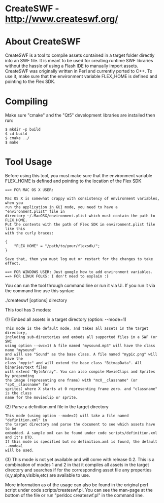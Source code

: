 CreateSWF - http://www.createswf.org/
======================================================

About CreateSWF
======================================================

CreateSWF is a tool to compile assets contained in a target folder directly
into an SWF file. It is meant to be used for creating runtime SWF libraries
without the hassle of using a Flash IDE to manually import assets. CreateSWF
was originally written in Perl and currently ported to C++. To use it, make
sure that the environment variable FLEX_HOME is defined and pointing to the
Flex SDK.

Compiling
======================================================

Make sure "cmake" and the "Qt5" development libraries are installed then run:

    $ mkdir -p build
    $ cd build
    $ cmake ../
    $ make

Tool Usage
======================================================

Before using this tool, you must make sure that the environment variable
FLEX_HOME is defined and pointing to the location of the Flex SDK

	==> FOR MAC OS X USER:

	Mac OS X is somewhat crappy with consistency of environment variables, when you
	run the application in GUI mode, you need to have a "environment.plist" file in
	directory ~/.MacOSX/environment.plist which must contain the path to FLEX_HOME.
	Put the contents with the path of Flex SDK in environment.plist file like this
	with the curly braces:

	{
		"FLEX_HOME" = "/path/to/your/flexsdk/";
	}
	
	Save that, then you must log out or restart for the changes to take effect.

	==> FOR WINDOWS USER: Just google how to add environment variables.
	==> FOR LINUX FOLKS: I don't need to explain :)

You can run the tool through command line or run it via UI.
If you run it via the command line use this syntax:

./createswf [options] directory

This tool has 3 modes:

(1)	Embed all assets in a target directory (option: --mode=1)

	This mode is the default mode, and takes all assets in the target directory,
	including sub-directories and embeds all supported files in a SWF (or SWC
	using option --swc=1) A file named "mysound.mp3" will have the class name "mysound"
	and will use "Sound" as the base class. A file named "mypic.png" will have the
	class "mypic" and will extend the base class "BitmapData". All binaries/text files
	will extend "ByteArray". You can also compile MovieClips and Sprites by prepending
	the image (representing one frame) with "mcX__classname" (or "spX__classname" for
	sprites) where X starts at 0 representing frame zero. and "classname" is the class
	name for the movieclip or sprite.

(2)	Parse a definition.xml file in the target directory

	This mode (using option --mode=2) will take a file named "definition.xml" in
	the target directory and parse the document to see which assets have to be
	embedded. A sample xml can be found under code scripts/definition.xml and it's DTD.
	If this mode is specified but no definition.xml is found, the default --mode=1
	will be used.

(3)	This mode is not yet available and will come with release 0.2. This is a combination
	of modes 1 and 2 in that it compiles all assets in the target directory and searches
	if for the corresponding asset file any properties (x,y,alpha,visible,etc) are
	available to use.

More information as of the usage can also be found in the original perl script
under code scripts/createswf.pl. You can see the man-page at the bottom of the file
or run "perldoc createswf.pl" in the command line.
